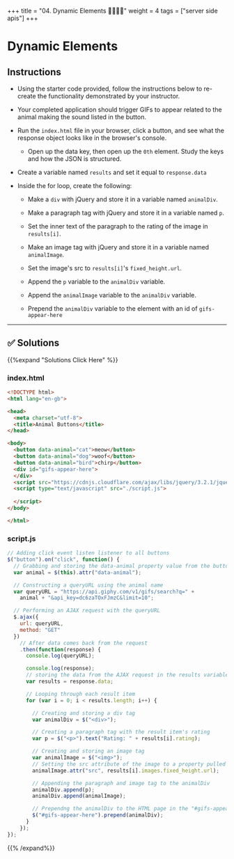 +++
title = "04. Dynamic Elements 👩‍🎓👨‍🎓"
weight = 4
tags = ["server side apis"] 
+++

# Dynamic Elements

## Instructions

* Using the starter code provided, follow the instructions below to re-create the functionality demonstrated by your instructor.

* Your completed application should trigger GIFs to appear related to the animal making the sound listed in the button.

* Run the `index.html` file in your browser, click a button, and see what the response object looks like in the browser's console.
    
    * Open up the data key, then open up the `0th` element. Study the keys and how the JSON is structured.

* Create a variable named `results` and set it equal to `response.data`

* Inside the for loop, create the following:
     
    * Make a `div` with jQuery and store it in a variable named `animalDiv`.
     
    * Make a paragraph tag with jQuery and store it in a variable named `p`.
     
    * Set the inner text of the paragraph to the rating of the image in `results[i]`.
     
    * Make an image tag with jQuery and store it in a variable named `animalImage`.
     
    * Set the image's src to `results[i]`'s `fixed_height.url`.
     
    * Append the `p` variable to the `animalDiv` variable.
     
    * Append the `animalImage` variable to the `animalDiv` variable.
     
    * Prepend the `animalDiv` variable to the element with an id of `gifs-appear-here`

---

## ✅ Solutions 
{{%expand "Solutions Click Here" %}}
### index.html
```html
<!DOCTYPE html>
<html lang="en-gb">

<head>
  <meta charset="utf-8">
  <title>Animal Buttons</title>
</head>

<body>
  <button data-animal="cat">meow</button>
  <button data-animal="dog">woof</button>
  <button data-animal="bird">chirp</button>
  <div id="gifs-appear-here">
  </div>
  <script src="https://cdnjs.cloudflare.com/ajax/libs/jquery/3.2.1/jquery.min.js"></script>
  <script type="text/javascript" src="./script.js">
    
  </script>
</body>

</html>

```

### script.js
```js
// Adding click event listen listener to all buttons
$("button").on("click", function() {
  // Grabbing and storing the data-animal property value from the button
  var animal = $(this).attr("data-animal");

  // Constructing a queryURL using the animal name
  var queryURL = "https://api.giphy.com/v1/gifs/search?q=" +
    animal + "&api_key=dc6zaTOxFJmzC&limit=10";

  // Performing an AJAX request with the queryURL
  $.ajax({
    url: queryURL,
    method: "GET"
  })
    // After data comes back from the request
    .then(function(response) {
      console.log(queryURL);

      console.log(response);
      // storing the data from the AJAX request in the results variable
      var results = response.data;

      // Looping through each result item
      for (var i = 0; i < results.length; i++) {

        // Creating and storing a div tag
        var animalDiv = $("<div>");

        // Creating a paragraph tag with the result item's rating
        var p = $("<p>").text("Rating: " + results[i].rating);

        // Creating and storing an image tag
        var animalImage = $("<img>");
        // Setting the src attribute of the image to a property pulled off the result item
        animalImage.attr("src", results[i].images.fixed_height.url);

        // Appending the paragraph and image tag to the animalDiv
        animalDiv.append(p);
        animalDiv.append(animalImage);

        // Prependng the animalDiv to the HTML page in the "#gifs-appear-here" div
        $("#gifs-appear-here").prepend(animalDiv);
      }
    });
});
```
{{% /expand%}}
